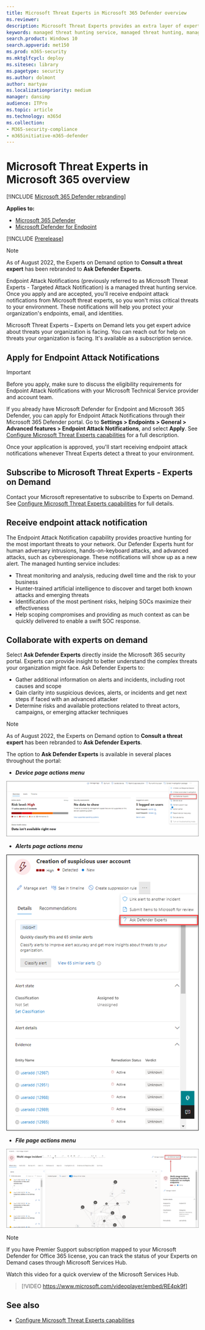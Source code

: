 ```yaml
---
title: Microsoft Threat Experts in Microsoft 365 Defender overview
ms.reviewer: 
description: Microsoft Threat Experts provides an extra layer of expertise to Microsoft 365 Defender.
keywords: managed threat hunting service, managed threat hunting, managed detection and response (MDR) service, MTE, Microsoft Threat Experts, endpoint attack notification, Endpoint Attack Notification
search.product: Windows 10
search.appverid: met150
ms.prod: m365-security
ms.mktglfcycl: deploy
ms.sitesec: library
ms.pagetype: security
ms.author: dolmont
author: martyav
ms.localizationpriority: medium
manager: dansimp
audience: ITPro
ms.topic: article
ms.technology: m365d
ms.collection: 
- M365-security-compliance
- m365initiative-m365-defender
---
```


# Microsoft Threat Experts in Microsoft 365 overview

[!INCLUDE [Microsoft 365 Defender rebranding](../includes/microsoft-defender.md)]

**Applies to:**

- [Microsoft 365 Defender](https://go.microsoft.com/fwlink/?linkid=2118804)
- [Microsoft Defender for Endpoint](https://go.microsoft.com/fwlink/p/?linkid=2154037)

[!INCLUDE [Prerelease](../includes/prerelease.md)]

> [!NOTE]
> As of August 2022, the Experts on Demand option to **Consult a threat expert** has been rebranded to **Ask Defender Experts**.

Endpoint Attack Notifications (previously referred to as Microsoft Threat Experts - Targeted Attack Notification) is a managed threat hunting service. Once you apply and are accepted, you'll receive endpoint attack notifications from Microsoft threat experts, so you won't miss critical threats to your environment. These notifications will help you protect your organization's endpoints, email, and identities.

Microsoft Threat Experts – Experts on Demand lets you get expert advice about threats your organization is facing. You can reach out for help on threats your organization is facing. It's available as a subscription service.

## Apply for Endpoint Attack Notifications

> [!IMPORTANT]
> Before you apply, make sure to discuss the eligibility requirements for Endpoint Attack Notifications with your Microsoft Technical Service provider and account team.

If you already have Microsoft Defender for Endpoint and Microsoft 365 Defender, you can apply for Endpoint Attack Notifications through their Microsoft 365 Defender portal. Go to **Settings > Endpoints > General > Advanced features > Endpoint Attack Notifications**, and select **Apply**. See [Configure Microsoft Threat Experts capabilities](./configure-microsoft-threat-experts.md) for a full description.

Once your application is approved, you'll start receiving endpoint attack notifications whenever Threat Experts detect a threat to your environment.

## Subscribe to Microsoft Threat Experts - Experts on Demand

Contact your Microsoft representative to subscribe to Experts on Demand.  See [Configure Microsoft Threat Experts capabilities](./configure-microsoft-threat-experts.md) for full details.

## Receive endpoint attack notification

The Endpoint Attack Notification capability provides proactive hunting for the most important threats to your network. Our Defender Experts hunt for human adversary intrusions, hands-on-keyboard attacks, and advanced attacks, such as cyberespionage. These notifications will show up as a new alert. The managed hunting service includes:

- Threat monitoring and analysis, reducing dwell time and the risk to your business
- Hunter-trained artificial intelligence to discover and target both known attacks and emerging threats
- Identification of the most pertinent risks, helping SOCs maximize their effectiveness
- Help scoping compromises and providing as much context as can be quickly delivered to enable a swift SOC response.

## Collaborate with experts on demand

Select **Ask Defender Experts** directly inside the Microsoft 365 security portal.  Experts can provide insight to better understand the complex threats your organization might face.  Ask Defender Experts to:

- Gather additional information on alerts and incidents, including root causes and scope
- Gain clarity into suspicious devices, alerts, or incidents and get next steps if faced with an advanced attacker
- Determine risks and available protections related to threat actors, campaigns, or emerging attacker techniques

> [!NOTE]
> As of August 2022, the Experts on Demand option to **Consult a threat expert** has been rebranded to **Ask Defender Experts**.

The option to **Ask Defender Experts** is available in several places throughout the portal:

- ***Device page actions menu***

![Screenshot of the Ask Defender Experts menu option in the Device page action menu in the Microsoft 365 Defender portal.](../../media/mte/device-page-actions-menu.png)

- ***Alerts page actions menu***

![Screenshot of the Ask Defender Experts menu option in the Alerts page action menu in the Microsoft 365 Defender portal.](../../media/mte/alerts-page-actions-menu.png)

- ***File page actions menu***

![Screenshot of the Ask Defender Experts menu option in the Incidents page action menu in the Microsoft 365 Defender portal.](../../media/mte/incidents-page-actions-menu.png)

> [!NOTE]
> If you have Premier Support subscription mapped to your Microsoft Defender for Office 365 license, you can track the status of your Experts on Demand cases through Microsoft Services Hub.

Watch this video for a quick overview of the Microsoft Services Hub.

> [!VIDEO https://www.microsoft.com/videoplayer/embed/RE4pk9f]

## See also

- [Configure Microsoft Threat Experts capabilities](./configure-microsoft-threat-experts.md)
